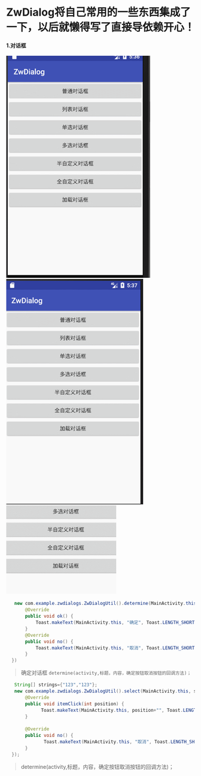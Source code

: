 # ZwDialog将自己常用的一些东西集成了一下，以后就懒得写了直接导依赖开心！

#### 1.对话框
![图片1](https://github.com/zengwei123/ZwDialog/blob/master/image/1.gif)
![图片1](https://github.com/zengwei123/ZwDialog/blob/master/image/2.gif)
![图片1](https://github.com/zengwei123/ZwDialog/blob/master/image/3.gif)</br>
```java
   new com.example.zwdialogs.ZwDialogUtil().determine(MainActivity.this, "提醒", "真香警告！", new DetermineListener() {
       @Override
       public void ok() {
           Toast.makeText(MainActivity.this, "确定", Toast.LENGTH_SHORT).show();
       }
       @Override
       public void no() {
           Toast.makeText(MainActivity.this, "取消", Toast.LENGTH_SHORT).show();
       }
  })
```
> 确定对话框 `determine(activity,标题，内容，确定按钮取消按钮的回调方法)；`
```java
   String[] strings={"123","123"};
   new com.example.zwdialogs.ZwDialogUtil().select(MainActivity.this, strings, new SelectListener() {
       @Override
       public void itemClick(int position) {
             Toast.makeText(MainActivity.this, position+"", Toast.LENGTH_SHORT).show();
       }

       @Override
       public void no() {
              Toast.makeText(MainActivity.this, "取消", Toast.LENGTH_SHORT).show();
       }
  });
```
> determine(activity,标题，内容，确定按钮取消按钮的回调方法)；
